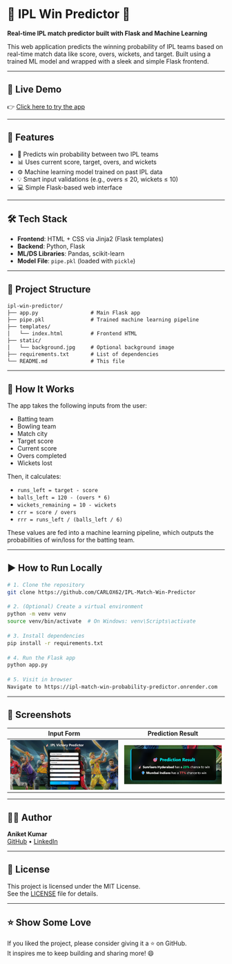 # 🏏 IPL Win Predictor 🔮

**Real-time IPL match predictor built with Flask and Machine Learning**

This web application predicts the winning probability of IPL teams based on real-time match data like score, overs, wickets, and target. Built using a trained ML model and wrapped with a sleek and simple Flask frontend.

---

## 🔗 Live Demo

👉 [Click here to try the app](https://ipl-match-win-probability-predictor.onrender.com)  

---

## 🚀 Features

- 🧠 Predicts win probability between two IPL teams
- 📊 Uses current score, target, overs, and wickets
- ⚙️ Machine learning model trained on past IPL data
- 💡 Smart input validations (e.g., overs ≤ 20, wickets ≤ 10)
- 💻 Simple Flask-based web interface

---

## 🛠 Tech Stack

- **Frontend**: HTML + CSS via Jinja2 (Flask templates)
- **Backend**: Python, Flask
- **ML/DS Libraries**: Pandas, scikit-learn
- **Model File**: `pipe.pkl` (loaded with `pickle`)

---

## 📁 Project Structure

```
ipl-win-predictor/
├── app.py                 # Main Flask app
├── pipe.pkl               # Trained machine learning pipeline
├── templates/
│   └── index.html         # Frontend HTML
├── static/
│   └── background.jpg     # Optional background image
├── requirements.txt       # List of dependencies
└── README.md              # This file
```

---

## 🧠 How It Works

The app takes the following inputs from the user:

- Batting team
- Bowling team
- Match city
- Target score
- Current score
- Overs completed
- Wickets lost

Then, it calculates:

- `runs_left = target - score`
- `balls_left = 120 - (overs * 6)`
- `wickets_remaining = 10 - wickets`
- `crr = score / overs`
- `rrr = runs_left / (balls_left / 6)`

These values are fed into a machine learning pipeline, which outputs the probabilities of win/loss for the batting team.

---

## ▶️ How to Run Locally

```bash
# 1. Clone the repository
git clone https://github.com/CARLOX62/IPL-Match-Win-Predictor

# 2. (Optional) Create a virtual environment
python -m venv venv
source venv/bin/activate  # On Windows: venv\Scripts\activate

# 3. Install dependencies
pip install -r requirements.txt

# 4. Run the Flask app
python app.py

# 5. Visit in browser
Navigate to https://ipl-match-win-probability-predictor.onrender.com
```

---

## 📸 Screenshots

| Input Form | Prediction Result |
|------------|-------------------|
| ![Input](./static/Screenshot%202025-07-16%20224414.png) | ![Output](./static/Screenshot%202025-07-16%20224424.png) |


---

## 🙋‍♂️ Author

**Aniket Kumar**  
[GitHub](https://github.com/CARLOX62) • [LinkedIn](https://www.linkedin.com/in/aniket-kumar-86b2221ba/)

---

## 📜 License

This project is licensed under the MIT License.  
See the [LICENSE](./LICENSE) file for details.

---

## ⭐ Show Some Love

If you liked the project, please consider giving it a ⭐ on GitHub.  
It inspires me to keep building and sharing more! 😄
